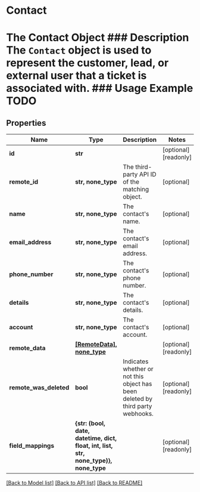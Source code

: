 # Contact

# The Contact Object ### Description The `Contact` object is used to represent the customer, lead, or external user that a ticket is associated with.  ### Usage Example TODO

## Properties
Name | Type | Description | Notes
------------ | ------------- | ------------- | -------------
**id** | **str** |  | [optional] [readonly] 
**remote_id** | **str, none_type** | The third-party API ID of the matching object. | [optional] 
**name** | **str, none_type** | The contact&#39;s name. | [optional] 
**email_address** | **str, none_type** | The contact&#39;s email address. | [optional] 
**phone_number** | **str, none_type** | The contact&#39;s phone number. | [optional] 
**details** | **str, none_type** | The contact&#39;s details. | [optional] 
**account** | **str, none_type** | The contact&#39;s account. | [optional] 
**remote_data** | [**[RemoteData], none_type**](RemoteData.md) |  | [optional] [readonly] 
**remote_was_deleted** | **bool** | Indicates whether or not this object has been deleted by third party webhooks. | [optional] [readonly] 
**field_mappings** | **{str: (bool, date, datetime, dict, float, int, list, str, none_type)}, none_type** |  | [optional] [readonly] 

[[Back to Model list]](../README.md#documentation-for-models) [[Back to API list]](../README.md#documentation-for-api-endpoints) [[Back to README]](../README.md)


